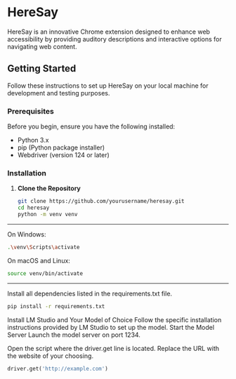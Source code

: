 # HereSay

HereSay is an innovative Chrome extension designed to enhance web accessibility by providing auditory descriptions and interactive options for navigating web content.

## Getting Started

Follow these instructions to set up HereSay on your local machine for development and testing purposes.

### Prerequisites

Before you begin, ensure you have the following installed:
- Python 3.x
- pip (Python package installer)
- Webdriver (version 124 or later)

### Installation

1. **Clone the Repository**
   ```bash
   git clone https://github.com/yourusername/heresay.git
   cd heresay
   python -m venv venv
   
***
On Windows:
```bash
.\venv\Scripts\activate
```
On macOS and Linux:
```bash
source venv/bin/activate
```
***

Install all dependencies listed in the requirements.txt file.
```bash
pip install -r requirements.txt
```

Install LM Studio and Your Model of Choice
Follow the specific installation instructions provided by LM Studio to set up the model.
Start the Model Server
Launch the model server on port 1234.

Open the script where the driver.get line is located. Replace the URL with the website of your choosing.
```python
driver.get('http://example.com')
```
